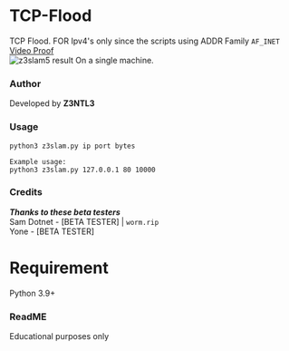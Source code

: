 # TCP-Flood
TCP Flood. FOR Ipv4's only since the scripts using ADDR Family ```AF_INET```<br>
<a href="https://www.youtube.com/watch?v=uIpoeQUc1Bk">Video Proof</a><br>
![z3slam5 result](https://media.discordapp.net/attachments/1015653543249727672/1095994321032990761/image.png?width=1151&height=441)
On a single machine.
### Author
Developed by **Z3NTL3**

### Usage
```
python3 z3slam.py ip port bytes

Example usage:
python3 z3slam.py 127.0.0.1 80 10000
```

### Credits
***Thanks to these beta testers***<br>
Sam Dotnet - [BETA TESTER] | ``worm.rip``<br>
Yone - [BETA TESTER]<br>


# Requirement
Python 3.9+

### ReadME
Educational purposes only

